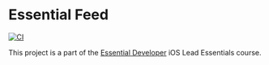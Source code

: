 # Essential Feed

[![CI](https://github.com/vicrolab/essential-developer-feed/actions/workflows/CI.yml/badge.svg?branch=main)](https://github.com/vicrolab/essential-developer-feed/actions/workflows/CI.yml)

This project is a part of the [Essential Developer](https://www.essentialdeveloper.com) iOS Lead Essentials course.
